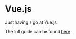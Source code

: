 # Vue.js
Just having a go at Vue.js

The full guide can be found [here](https://adrianmejia.com/blog/2018/08/04/vue-js-tutorial-for-beginners-create-a-todo-app).